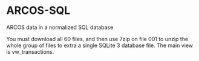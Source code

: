# ARCOS-SQL
ARCOS data in a normalized SQL database

You must download all 60 files, and then use 7zip on file 001 to unzip the whole group of files to extra a single SQLite 3 database file. The main view is vw_transactions.
